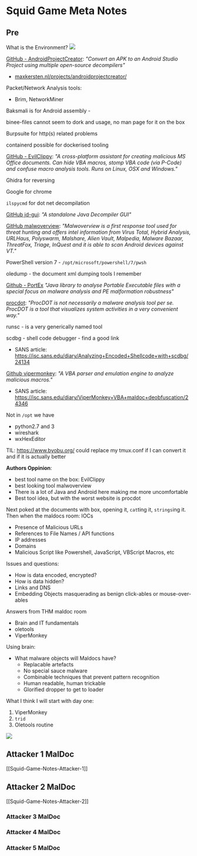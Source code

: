 # Squid Game Meta Notes

## Pre

What is the Environment?
![](toolsonthevm.png)

[GitHub - AndroidProjectCreator](https://github.com/ThisIsLibra/AndroidProjectCreator): *"Convert an APK to an Android Studio Project using multiple open-source decompilers"*
- [maxkersten.nl/projects/androidprojectcreator/](https://maxkersten.nl/projects/androidprojectcreator/ "https://maxkersten.nl/projects/androidprojectcreator/")

Packet/Network Analysis tools:
- Brim, NetworkMiner

Baksmali is for Android assembly - 

binee-files cannot seem to dork and usage, no man page for it on the box

Burpsuite for http(s) related problems

containerd possible for dockerised tooling

[GitHub - EvilClippy](https://github.com/outflanknl/EvilClippy): *"A cross-platform assistant for creating malicious MS Office documents. Can hide VBA macros, stomp VBA code (via P-Code) and confuse macro analysis tools. Runs on Linux, OSX and Windows."*

Ghidra for reversing

Google for chrome

`ilspycmd` for dot net decompilation

[GitHub jd-gui](https://github.com/java-decompiler/jd-gui): *"A standalone Java Decompiler GUI"*

[GitHub malwoverview](https://github.com/alexandreborges/malwoverview): *"Malwoverview is a first response tool used for threat hunting and offers intel information from Virus Total, Hybrid Analysis, URLHaus, Polyswarm, Malshare, Alien Vault, Malpedia, Malware Bazaar, ThreatFox, Triage, InQuest and it is able to scan Android devices against VT."*

PowerShell version 7 - `/opt/microsoft/powershell/7/pwsh`

oledump - the document xml dumping tools I remember 

[Github - PortEx](https://github.com/struppigel/PortEx) *"Java library to analyse Portable Executable files with a special focus on malware analysis and PE malformation robustness"*

[procdot](https://www.procdot.com/):  *"ProcDOT is not necessarily a malware analysis tool per se. ProcDOT is a tool that visualizes system activities in a very convenient way."*

runsc - is a very generically named tool

scdbg - shell code debugger - find a good link
- SANS article: https://isc.sans.edu/diary/Analyzing+Encoded+Shellcode+with+scdbg/24134

[Github vipermonkey](https://github.com/decalage2/ViperMonkey): *"A VBA parser and emulation engine to analyze malicious macros."*
- SANS article: https://isc.sans.edu/diary/ViperMonkey+VBA+maldoc+deobfuscation/24346

Not in `/opt` we have
- python2.7 and 3
- wireshark
- wxHexEditor

TIL: https://www.byobu.org/ could replace my tmux.conf if I can convert it and if it is actually better

**Authors Oppinion**: 
- best tool name on the box: EvilClippy
- best looking tool malwoverview
- There is a lot of Java and Android here making me more uncomfortable
- Best tool idea, but with the worst website is procdot

Next poked at the documents with box, opening it, `cat`ting it, `strings`ing it. Then when the maldocs room:
IOCs
- Presence of Malicious URLs
- References to File Names / API functions  
- IP addresses
- Domains
- Malicious Script like Powershell, JavaScript, VBScript Macros, etc

Issues and questions:
- How is data encoded, encrypted?
- How is data hidden?
- Links and DNS
- Embedding Objects masquerading as benign click-ables or mouse-over-ables 

Answers from THM maldoc room
- Brain and IT fundamentals
- oletools
- ViperMonkey

Using brain:
- What malware objects will Maldocs have?
	- Replacable artefacts
	- No special sauce malware
	- Combinable techniques that prevent pattern recognition 
	- Human readable, human trickable
	- Glorified dropper to get to loader 

What I think I will start with day one:
1. ViperMonkey
2. `trid`
3. Oletools routine

![](SnakeBaboonOnUbuntu.png)

## Attacker 1 MalDoc

[[Squid-Game-Notes-Attacker-1]]
## Attacker 2 MalDoc

[[Squid-Game-Notes-Attacker-2]]

### Attacker 3 MalDoc

### Attacker 4 MalDoc
### Attacker 5 MalDoc